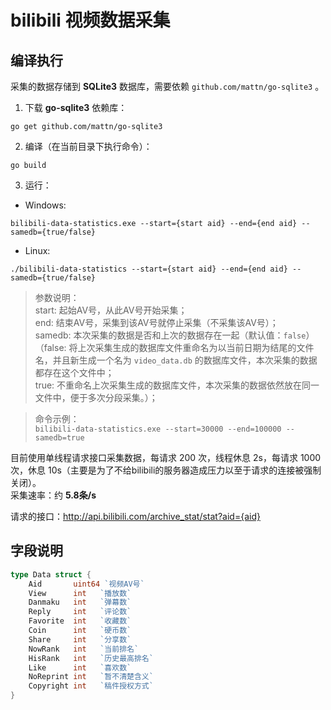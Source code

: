 # bilibili 视频数据采集

## 编译执行

采集的数据存储到 **SQLite3** 数据库，需要依赖 `github.com/mattn/go-sqlite3` 。  
1. 下载 **go-sqlite3** 依赖库：
```shell
go get github.com/mattn/go-sqlite3
```
2. 编译（在当前目录下执行命令）：  
```shell
go build
```
3. 运行：
- Windows:
```shell
bilibili-data-statistics.exe --start={start aid} --end={end aid} --samedb={true/false}
```

- Linux:
```shell
./bilibili-data-statistics --start={start aid} --end={end aid} --samedb={true/false}
```
> 参数说明：  
start: 起始AV号，从此AV号开始采集；  
end: 结束AV号，采集到该AV号就停止采集（不采集该AV号）；  
samedb: 本次采集的数据是否和上次的数据存在一起（默认值：`false`）  
（false: 将上次采集生成的数据库文件重命名为以当前日期为结尾的文件名，并且新生成一个名为 `video_data.db` 的数据库文件，本次采集的数据都存在这个文件中；  
true: 不重命名上次采集生成的数据库文件，本次采集的数据依然放在同一文件中，便于多次分段采集。）；  

> 命令示例：  
`bilibili-data-statistics.exe --start=30000 --end=100000 --samedb=true`

目前使用单线程请求接口采集数据，每请求 200 次，线程休息 2s，每请求 1000 次，休息 10s（主要是为了不给bilibili的服务器造成压力以至于请求的连接被强制关闭）。  
采集速率：约 **5.8条/s**

请求的接口：http://api.bilibili.com/archive_stat/stat?aid={aid}

## 字段说明

```go
type Data struct {
	Aid       uint64 `视频AV号`
	View      int   `播放数`
	Danmaku   int   `弹幕数`
	Reply     int   `评论数`
	Favorite  int   `收藏数`
	Coin      int   `硬币数`
	Share     int   `分享数`
	NowRank   int   `当前排名`
	HisRank   int   `历史最高排名`
	Like      int   `喜欢数`
	NoReprint int   `暂不清楚含义`
	Copyright int   `稿件授权方式`
}
```
